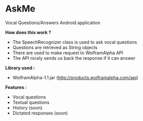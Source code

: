 # AskMe
Vocal Questions/Answers Android application

**How does this work ?**
- The SpeechRecognizer class is used to ask vocal questions
- Questions are retrieved as String objects
- There are used to make request to WolframAlpha API
- The API nicely sends us back the response if it can answer

**Library used :**
- WolframAlpha-1.1.jar (http://products.wolframalpha.com/api)

**Features :**
- Vocal questions
- Textual questions
- History (soon)
- Dictated responses (soon)
